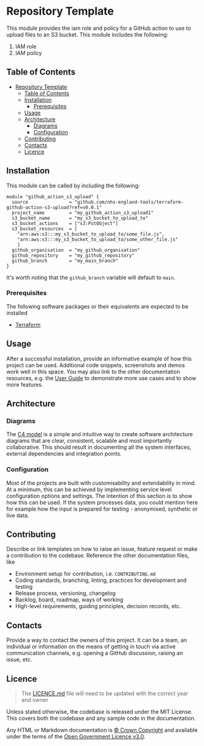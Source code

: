 # Repository Template

This module provides the iam role and policy for a GitHub action to use to upload files to an S3 bucket. This module includes the following:

1. IAM role
1. IAM policy

## Table of Contents

- [Repository Template](#repository-template)
  - [Table of Contents](#table-of-contents)
  - [Installation](#installation)
    - [Prerequisites](#prerequisites)
  - [Usage](#usage)
  - [Architecture](#architecture)
    - [Diagrams](#diagrams)
    - [Configuration](#configuration)
  - [Contributing](#contributing)
  - [Contacts](#contacts)
  - [Licence](#licence)

## Installation

This module can be called by including the following:

```hcl
module "github_action_s3_upload" {
  source               = "github.com/nhs-england-tools/terraform-github-action-s3-upload?ref=v0.0.1"
  project_name         = "my_github_action_s3_upload1"
  s3_bucket_name       = "my_s3_bucket_to_upload_to"
  s3_bucket_actions    = ["s3:PutObject"]
  s3_bucket_resources  = [
    "arn:aws:s3:::my_s3_bucket_to_upload_to/some_file.js",
    "arn:aws:s3:::my_s3_bucket_to_upload_to/some_other_file.js"
    ]
  github_organisation  = "my_github_organisation"
  github_repository    = "my_github_repository"
  github_branch        = "my_main_branch"
}
```

It's worth noting that the `github_branch` variable will default to `main`.

### Prerequisites

The following software packages or their equivalents are expected to be installed

- [Terraform](https://developer.hashicorp.com/terraform/downloads)

## Usage

After a successful installation, provide an informative example of how this project can be used. Additional code snippets, screenshots and demos work well in this space. You may also link to the other documentation resources, e.g. the [User Guide](./docs/user-guide.md) to demonstrate more use cases and to show more features.

## Architecture

### Diagrams

The [C4 model](https://c4model.com/) is a simple and intuitive way to create software architecture diagrams that are clear, consistent, scalable and most importantly collaborative. This should result in documenting all the system interfaces, external dependencies and integration points.

### Configuration

Most of the projects are built with customisability and extendability in mind. At a minimum, this can be achieved by implementing service level configuration options and settings. The intention of this section is to show how this can be used. If the system processes data, you could mention here for example how the input is prepared for testing - anonymised, synthetic or live data.

## Contributing

Describe or link templates on how to raise an issue, feature request or make a contribution to the codebase. Reference the other documentation files, like

- Environment setup for contribution, i.e. `CONTRIBUTING.md`
- Coding standards, branching, linting, practices for development and testing
- Release process, versioning, changelog
- Backlog, board, roadmap, ways of working
- High-level requirements, guiding principles, decision records, etc.

## Contacts

Provide a way to contact the owners of this project. It can be a team, an individual or information on the means of getting in touch via active communication channels, e.g. opening a GitHub discussion, raising an issue, etc.

## Licence

> The [LICENCE.md](./LICENCE.md) file will need to be updated with the correct year and owner

Unless stated otherwise, the codebase is released under the MIT License. This covers both the codebase and any sample code in the documentation.

Any HTML or Markdown documentation is [© Crown Copyright](https://www.nationalarchives.gov.uk/information-management/re-using-public-sector-information/uk-government-licensing-framework/crown-copyright/) and available under the terms of the [Open Government Licence v3.0](https://www.nationalarchives.gov.uk/doc/open-government-licence/version/3/).
